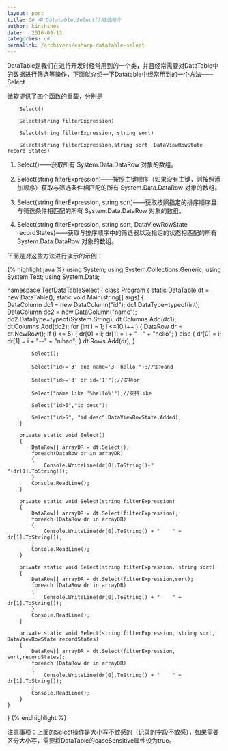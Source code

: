 ```yaml
---
layout: post
title: C# 中 Datatable.Select()用法简介
author: kinshines
date:   2016-09-13
categories: c#
permalink: /archivers/csharp-datatable-select
---
```


<p class="lead">DataTable是我们在进行开发时经常用到的一个类，并且经常需要对DataTable中的数据进行筛选等操作，下面就介绍一下Datatable中经常用到的一个方法——Select</p>

微软提供了四个函数的重载，分别是

        Select()

        Select(string filterExpression)

        Select(string filterExpression, string sort)

        Select(string filterExpression,string sort, DataViewRowState record States)

1.  Select()——获取所有 System.Data.DataRow 对象的数组。

2.  Select(string filterExpression)——按照主键顺序（如果没有主键，则按照添加顺序）获取与筛选条件相匹配的所有 System.Data.DataRow 对象的数组。

3.  Select(string filterExpression, string sort)——获取按照指定的排序顺序且与筛选条件相匹配的所有 System.Data.DataRow 对象的数组。

4.  Select(string filterExpression, string sort, DataViewRowState recordStates)——获取与排序顺序中的筛选器以及指定的状态相匹配的所有 System.Data.DataRow 对象的数组。

下面是对这些方法进行演示的示例：

{% highlight java %}
using System;
using System.Collections.Generic;
using System.Text;
using System.Data;

namespace TestDataTableSelect
{
    class Program
    {
        static DataTable dt = new DataTable();
        static void Main(string[] args)
        {         
            DataColumn dc1 = new DataColumn("id");
            dc1.DataType=typeof(int);
            DataColumn dc2 = new DataColumn("name");
            dc2.DataType=typeof(System.String);
            dt.Columns.Add(dc1);
            dt.Columns.Add(dc2);
            for (int i = 1; i <=10;i++ )
            {
                DataRow dr = dt.NewRow();
                if (i <= 5)
                {
                    dr[0] = i;
                    dr[1] = i + "--" + "hello";
                }
                else
                {
                    dr[0] = i;
                    dr[1] = i + "--" + "nihao";
                }
                dt.Rows.Add(dr);
            }
 
            Select();

            Select("id>='3' and name='3--hello'");//支持and

            Select("id>='3' or id='1'");//支持or

            Select("name like '%hello%'");//支持like   

            Select("id>5","id desc");

            Select("id>5", "id desc",DataViewRowState.Added);
        }
 
        private static void Select()
        {
            DataRow[] arrayDR = dt.Select();
            foreach(DataRow dr in arrayDR)
            {
                Console.WriteLine(dr[0].ToString()+"    "+dr[1].ToString());
            }
            Console.ReadLine();
        }

        private static void Select(string filterExpression)
        {
            DataRow[] arrayDR = dt.Select(filterExpression);
            foreach (DataRow dr in arrayDR)
            {
                Console.WriteLine(dr[0].ToString() + "    " + dr[1].ToString());
            }
            Console.ReadLine();
        }

        private static void Select(string filterExpression, string sort)
        {
            DataRow[] arrayDR = dt.Select(filterExpression,sort);
            foreach (DataRow dr in arrayDR)
            {
                Console.WriteLine(dr[0].ToString() + "    " + dr[1].ToString());
            }
            Console.ReadLine();
        }
 
        private static void Select(string filterExpression, string sort, DataViewRowState recordStates)
        {
            DataRow[] arrayDR = dt.Select(filterExpression, sort,recordStates);
            foreach (DataRow dr in arrayDR)
            {
                Console.WriteLine(dr[0].ToString() + "    " + dr[1].ToString());
            }
            Console.ReadLine();
        }
    }
}
{% endhighlight %}

注意事项：上面的Select操作是大小写不敏感的（记录的字段不敏感），如果需要区分大小写，需要将DataTable的caseSensitive属性设为true。